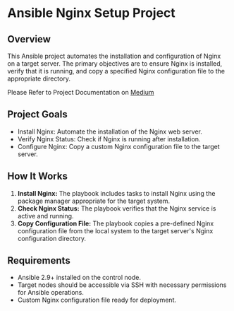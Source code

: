 # Ansible Nginx Setup Project
## Overview
This Ansible project automates the installation and configuration of Nginx on a target server. The primary objectives are to ensure Nginx is installed, verify that it is running, and copy a specified Nginx configuration file to the appropriate directory.

Please Refer to Project Documentation on [Medium](https://medium.com/@ntando.mv15/configuartion-management-with-ansible-57d07e1a31aa)

## Project Goals
- Install Nginx: Automate the installation of the Nginx web server.
- Verify Nginx Status: Check if Nginx is running after installation.
- Configure Nginx: Copy a custom Nginx configuration file to the target server.

## How It Works
1. **Install Nginx:** The playbook includes tasks to install Nginx using the package manager appropriate for the target system.
2. **Check Nginx Status:** The playbook verifies that the Nginx service is active and running.
3. **Copy Configuration File:** The playbook copies a pre-defined Nginx configuration file from the local system to the target server's Nginx configuration directory.

## Requirements
- Ansible 2.9+ installed on the control node.
- Target nodes should be accessible via SSH with necessary permissions for Ansible operations.
- Custom Nginx configuration file ready for deployment.